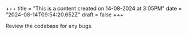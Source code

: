 +++
title = "This is a content created on 14-08-2024 at 3:05PM"
date = "2024-08-14T09:54:20.652Z"
draft = false
+++

  Review the codebase for any bugs.
        